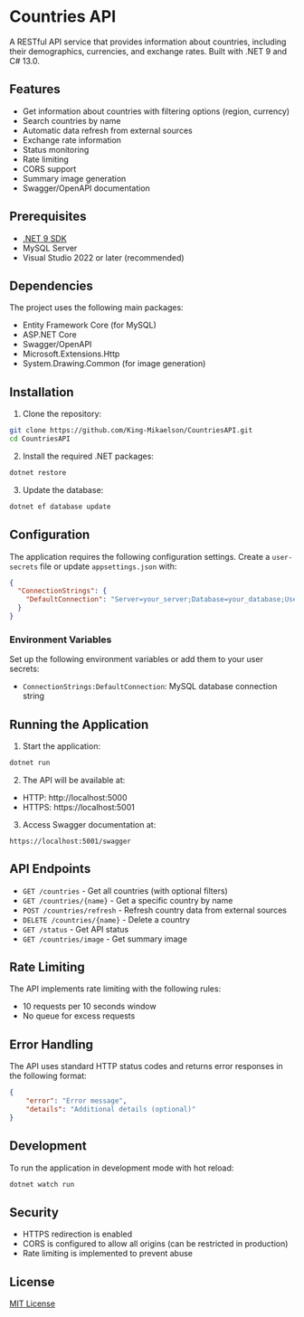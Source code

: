 # Countries API

A RESTful API service that provides information about countries, including their demographics, currencies, and exchange rates. Built with .NET 9 and C# 13.0.

## Features

- Get information about countries with filtering options (region, currency)
- Search countries by name
- Automatic data refresh from external sources
- Exchange rate information
- Status monitoring
- Rate limiting
- CORS support
- Summary image generation
- Swagger/OpenAPI documentation

## Prerequisites

- [.NET 9 SDK](https://dotnet.microsoft.com/download)
- MySQL Server
- Visual Studio 2022 or later (recommended)

## Dependencies

The project uses the following main packages:
- Entity Framework Core (for MySQL)
- ASP.NET Core
- Swagger/OpenAPI
- Microsoft.Extensions.Http
- System.Drawing.Common (for image generation)

## Installation

1. Clone the repository:
```bash
git clone https://github.com/King-Mikaelson/CountriesAPI.git
cd CountriesAPI
```

2. Install the required .NET packages:
```bash
dotnet restore
```

3. Update the database:
```bash
dotnet ef database update
```

## Configuration

The application requires the following configuration settings. Create a `user-secrets` file or update `appsettings.json` with:

```json
{
  "ConnectionStrings": {
    "DefaultConnection": "Server=your_server;Database=your_database;User=your_user;Password=your_password;"
  }
}
```

### Environment Variables

Set up the following environment variables or add them to your user secrets:
- `ConnectionStrings:DefaultConnection`: MySQL database connection string

## Running the Application

1. Start the application:
```bash
dotnet run
```

2. The API will be available at:
- HTTP: http://localhost:5000
- HTTPS: https://localhost:5001

3. Access Swagger documentation at:
```
https://localhost:5001/swagger
```

## API Endpoints

- `GET /countries` - Get all countries (with optional filters)
- `GET /countries/{name}` - Get a specific country by name
- `POST /countries/refresh` - Refresh country data from external sources
- `DELETE /countries/{name}` - Delete a country
- `GET /status` - Get API status
- `GET /countries/image` - Get summary image

## Rate Limiting

The API implements rate limiting with the following rules:
- 10 requests per 10 seconds window
- No queue for excess requests

## Error Handling

The API uses standard HTTP status codes and returns error responses in the following format:
```json
{
    "error": "Error message",
    "details": "Additional details (optional)"
}
```

## Development

To run the application in development mode with hot reload:
```bash
dotnet watch run
```

## Security

- HTTPS redirection is enabled
- CORS is configured to allow all origins (can be restricted in production)
- Rate limiting is implemented to prevent abuse

## License

[MIT License](LICENSE)